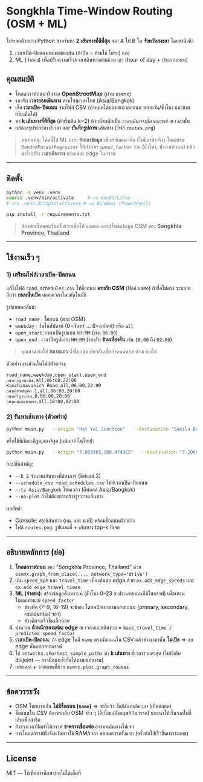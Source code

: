 # Songkhla Time-Window Routing (OSM + ML)

โปรเจคตัวอย่าง Python สำหรับหา **2 เส้นทางที่ดีที่สุด** จาก A ไป B ใน **จังหวัดสงขลา** โดยคำนึงถึง
1) เวลาเปิด–ปิดของถนนแต่ละเส้น (ถ้าปิด = ห้ามใช้ ไม่รอ) และ  
2) ML (จำลอง) เพื่อปรับความเร็ว/เวลาเดินทางตามช่วงเวลา (hour of day + ประเภทถนน)

## คุณสมบัติ
- โหลดกราฟถนนจริงจาก **OpenStreetMap** (ผ่าน `osmnx`)
- รองรับ **เวลาออกเดินทาง** ตามโซนเวลาไทย (Asia/Bangkok)
- เช็ค **เวลาเปิด–ปิดถนน** จากไฟล์ CSV (กำหนดได้หลายแถวต่อถนน หลายวัน/ชั่วโมง และข้ามเที่ยงคืนได้)
- หา **k เส้นทางที่ดีที่สุด** (ค่าเริ่มต้น k=2) ด้วยน้ำหนักเป็น *เวลาเดินทางที่คาดการณ์* ณ เวลานั้น
- แสดงสรุประยะทาง/เวลา และ **บันทึกรูปภาพ** เส้นทาง (ไฟล์ `routes.png`)

> หมายเหตุ: โค้ดนี้ใช้ ML แบบ **จำลองข้อมูล** เพื่อสาธิตแนวคิด (ไม่มีดาต้าจริง) โดยเทรน `RandomForestRegressor` ให้ทำนาย `speed_factor` จาก (ชั่วโมง, ประเภทถนน) แล้วนำไปปรับ **เวลาเดินทาง** ของแต่ละ edge ในกราฟ

---

## ติดตั้ง
```bash
python -m venv .venv
source .venv/bin/activate     # บน macOS/Linux
# หรือ .venv\Scripts\activate # บน Windows (PowerShell)

pip install -r requirements.txt
```

> ต้องต่อเน็ตตอนรันครั้งแรกเพื่อให้ `osmnx` ดาวน์โหลดข้อมูล OSM ของ **Songkhla Province, Thailand**

---

## ใช้งานเร็ว ๆ
### 1) เตรียมไฟล์เวลาเปิด–ปิดถนน
แก้ไขไฟล์ `road_schedules.csv` ให้ชื่อถนน **ตรงกับ OSM** (ฟิลด์ `name`) ถ้าชื่อไม่ตรง ระบบจะถือว่า **ถนนนั้นเปิด** ตลอดเวลาโดยอัตโนมัติ

รูปแบบคอลัมน์:
- `road_name` : ชื่อถนน (ตาม OSM)
- `weekday`   : วันในสัปดาห์ (0=จันทร์ ... 6=อาทิตย์) หรือ `all`
- `open_start`: เวลาเปิดรูปแบบ `HH:MM` (เช่น `06:00`)
- `open_end`  : เวลาปิดรูปแบบ `HH:MM` (รองรับ **ข้ามเที่ยงคืน** เช่น `18:00` ถึง `02:00`)

> คุณสามารถใส่ **หลายแถว** ซ้ำชื่อถนนเดียวกันเพื่อกำหนดหลายช่วงเวลาได้

ตัวอย่างบางส่วนในไฟล์ตัวอย่าง:
```
road_name,weekday,open_start,open_end
ถนนกาญจนวนิช,all,06:00,22:00
Kanchanavanich Road,all,06:00,22:00
ถนนนิพัทธ์อุทิศ 1,all,06:00,20:00
ถนนศรีภูวนารถ,0,06:00,20:00
ถนนคนเดินสงขลา,all,18:00,02:00
```

### 2) รันหาเส้นทาง (ตัวอย่าง)
```bash
python main.py   --origin "Hat Yai Junction"   --destination "Samila Beach"   --depart "2025-10-21 17:30"
```
หรือใช้พิกัดละติจูด,ลองจิจูด (แม่นกว่าในไทย):
```bash
python main.py   --origin "7.008365,100.474925"   --destination "7.206667,100.590556"   --depart "2025-10-21 17:30"
```

ออปชันสำคัญ:
- `--k 2` จำนวนเส้นทางที่ต้องการ (ดีฟอลต์ 2)
- `--schedule_csv road_schedules.csv` ไฟล์เวลาเปิด–ปิดถนน
- `--tz Asia/Bangkok` โซนเวลา (ดีฟอลต์ Asia/Bangkok)
- `--no-plot` ถ้าไม่ต้องการสร้างรูปภาพเส้นทาง

ผลลัพธ์:
- Console: สรุปเส้นทาง (กม. และ นาที) พร้อมชื่อถนนตัวอย่าง
- ไฟล์ `routes.png`: รูปแผนที่ + เส้นทาง top-k ที่เจอ

---

## อธิบายหลักการ (ย่อ)
1) **โหลดกราฟถนน** ของ “Songkhla Province, Thailand” ด้วย `osmnx.graph_from_place(..., network_type="drive")`  
2) เติม `speed_kph` และ `travel_time` เบื้องต้นต่อ edge ด้วย `ox.add_edge_speeds` และ `ox.add_edge_travel_times`
3) **ML (จำลอง)**: สร้างข้อมูลสังเคราะห์ (ชั่วโมง 0–23 x ประเภทถนนที่มีในกราฟ) เพื่อเทรนโมเดลทำนาย `speed_factor`  
   - ช่วงพีค (7–9, 16–19) จะช้าลง โดยหนักเบาตามคลาสถนน (primary, secondary, residential ฯลฯ)  
   - ช่วงดึกจะเร็วขึ้นเล็กน้อย  
4) คำนวณ **น้ำหนักของแต่ละ edge** ณ เวลาออกเดินทาง = `base_travel_time / predicted_speed_factor`
5) **เวลาเปิด–ปิดถนน**: ถ้า edge ใดมี `name` ตรงกับถนนใน CSV แล้วช่วงเวลานั้น **ไม่เปิด** ⇒ ลบ edge นั้นออกจากกราฟ  
6) ใช้ `networkx.shortest_simple_paths` หา **k เส้นทาง** ที่เวลารวมต่ำสุด (ไม่บังคับ disjoint — อาจมีถนนซ้ำกันได้ตามสเปคงาน)
7) แสดงผล + วาดแผนที่ด้วย `osmnx.plot_graph_routes`

---

## ข้อควรระวัง
- OSM ไทยบางเส้น **ไม่มีชื่อถนน (`name`)** ⇒ จะถือว่า *ไม่มีข้อจำกัดเวลา* (เปิดตลอด)
- ชื่อถนนใน CSV ต้องตรงกับ OSM จริง ๆ (คีย์ไทย/อังกฤษ/เว้นวรรค) แนะนำให้เริ่มจากไม่กี่เส้นเพื่อสาธิต
- ถ้าช่วงเวลาปิดทำให้กราฟ **ขาดการเชื่อมต่อ** อาจหาเส้นทางไม่เจอ
- การโหลดกราฟทั้งจังหวัดอาจใช้ RAM/เวลา พอสมควรครั้งแรก (ครั้งต่อไปเร็วขึ้นเพราะแคช)

---

## License
MIT — ใช้เพื่อการศึกษา/เดโมได้เต็มที่
